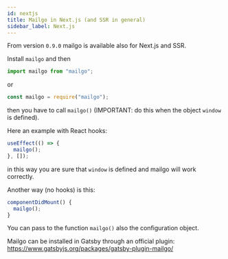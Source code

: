 ```yaml
---
id: nextjs
title: Mailgo in Next.js (and SSR in general)
sidebar_label: Next.js
---
```


From version `0.9.0` mailgo is available also for Next.js and SSR.

Install `mailgo` and then

```js
import mailgo from "mailgo";
```

or

```js
const mailgo = require("mailgo");
```

then you have to call `mailgo()` (IMPORTANT: do this when the object `window` is defined).

Here an example with React hooks:

```js
useEffect(() => {
  mailgo();
}, []);
```

in this way you are sure that `window` is defined and mailgo will work correctly.

Another way (no hooks) is this:

```js
componentDidMount() {
  mailgo();
}
```

You can pass to the function `mailgo()` also the configuration object.

Mailgo can be installed in Gatsby through an official plugin: https://www.gatsbyjs.org/packages/gatsby-plugin-mailgo/
